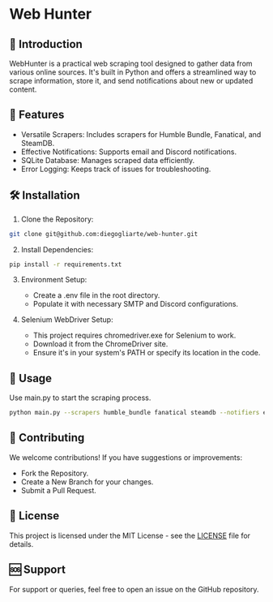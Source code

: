 # Web Hunter

##  📜 Introduction
WebHunter is a practical web scraping tool designed to gather data from various online sources. It's built in Python and offers a streamlined way to scrape information, store it, and send notifications about new or updated content.

## 🌟 Features
- Versatile Scrapers: Includes scrapers for Humble Bundle, Fanatical, and SteamDB.
- Effective Notifications: Supports email and Discord notifications.
- SQLite Database: Manages scraped data efficiently.
- Error Logging: Keeps track of issues for troubleshooting.

## 🛠 Installation
1. Clone the Repository:
```bash
git clone git@github.com:diegogliarte/web-hunter.git
```

2. Install Dependencies:
```bash
pip install -r requirements.txt
```

3. Environment Setup:
    - Create a .env file in the root directory.
    - Populate it with necessary SMTP and Discord configurations.

4. Selenium WebDriver Setup:
   - This project requires chromedriver.exe for Selenium to work.
   - Download it from the ChromeDriver site.
   - Ensure it's in your system's PATH or specify its location in the code.


## 🚀 Usage
Use main.py to start the scraping process.
``` bash
python main.py --scrapers humble_bundle fanatical steamdb --notifiers email discord
```

## 🤝 Contributing
We welcome contributions! If you have suggestions or improvements:

- Fork the Repository.
- Create a New Branch for your changes.
- Submit a Pull Request.

## 📄 License
This project is licensed under the MIT License - see the [LICENSE](LICENSE) file for details.

## 🆘 Support
For support or queries, feel free to open an issue on the GitHub repository.


